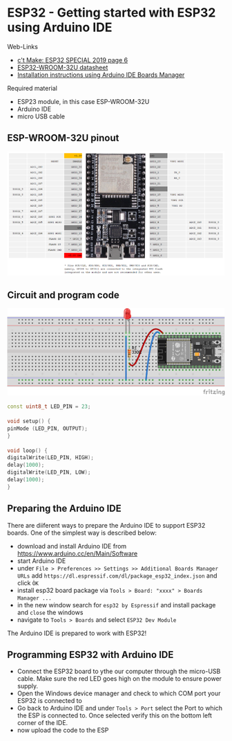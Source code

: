 # ESP32 - Getting started with ESP32 using Arduino IDE

Web-Links

- [c't Make: ESP32 SPECIAL 2019 page 6](https://shop.heise.de/katalog/make-esp32-special)
- [ESP32-WROOM-32U datasheet](https://www.espressif.com/sites/default/files/documentation/esp32-wroom-32d_esp32-wroom-32u_datasheet_en.pdf)
- [Installation instructions using Arduino IDE Boards Manager](https://github.com/espressif/arduino-esp32/blob/master/docs/arduino-ide/boards_manager.md)

Required material

- ESP23 module, in this case ESP-WROOM-32U
- Arduino IDE
- micro USB cable
  
## ESP-WROOM-32U pinout

![ESP-WROOM-32U pinout](https://github.com/yz88/esp32_basic_code_examples/blob/master/esp32_basic_blink/fritzing/esp32-DevKitC-pinout.png)

## Circuit and program code

![Fitzing Circuit](https://github.com/yz88/esp32_basic_code_examples/blob/master/esp32_basic_blink/fritzing/esp32_basic_blink_Steckplatine.png)

```cpp
const uint8_t LED_PIN = 23;

void setup() {
pinMode (LED_PIN, OUTPUT);
}

void loop() {
digitalWrite(LED_PIN, HIGH);
delay(1000);
digitalWrite(LED_PIN, LOW);
delay(1000);
}
```

## Preparing the Arduino IDE

There are diiferent ways to prepare the Arduino IDE to support ESP32 boards. One of the simplest way is described below:

- download and install Arduino IDE from <https://www.arduino.cc/en/Main/Software>
- start Arduino IDE
- under `File > Preferences >> Settings >> Additional Boards Manager URLs` add `https://dl.espressif.com/dl/package_esp32_index.json` and click `ÒK`
- install esp32 board package via `Tools > Board: "xxxx" > Boards Manager ...`
- in the new window search for `esp32 by Espressif` and install package and `close` the windows
- navigate to `Tools > Boards` and select `ESP32 Dev Module`

The Arduino IDE is prepared to work with ESP32!

## Programming ESP32 with Arduino IDE

- Connect the ESP32 board to ythe our computer through the micro-USB cable. Make sure the red LED goes high on the module to ensure power supply.
- Open the Windows device manager and check to which COM port your ESP32 is connected to
- Go back to Arduino IDE and under `Tools > Port` select the Port to which the ESP is connected to. Once selected verify this on the bottom left corner of the IDE.
- now upload the code to the ESP

